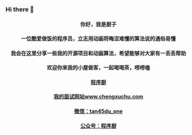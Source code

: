 ### Hi there 👋

<h4 align="center">你好，我是厨子</h4>
<h4 align="center">一位酷爱做饭的程序员，立志用动画将晦涩难懂的算法说的通俗易懂</h4>
<h4 align="center">我会在这里分享一些我的开源项目和动画算法，希望能够对大家有一丢丢帮助</h4>
<h4 align="center">欢迎你来我的小屋做客，一起喝喝茶，唠唠嗑</h4>
<h4 align="center"><a href = 'https://www.zhihu.com/people/suan-fa-ji-di'>程序厨</a></h4>
<h4 align="center"><a href = 'https://www.chengxuchu.com'>我的面试网站www.chengxuchu.com</a></h4>
<h4 align="center"><a href = 'https://cdn.jsdelivr.net/gh/tan45du/tan45du.github.io@master/个人微信.15egrcgqd94w.jpg'>微信：tan45du_one</a></h4>
<h4 align="center"><a href = 'https://cdn.jsdelivr.net/gh/chefyuantwo/testphonto@master/TTTT/WechatIMG372.2aq5pdsep474.webp'>公众号：程序厨</a></h4>
















